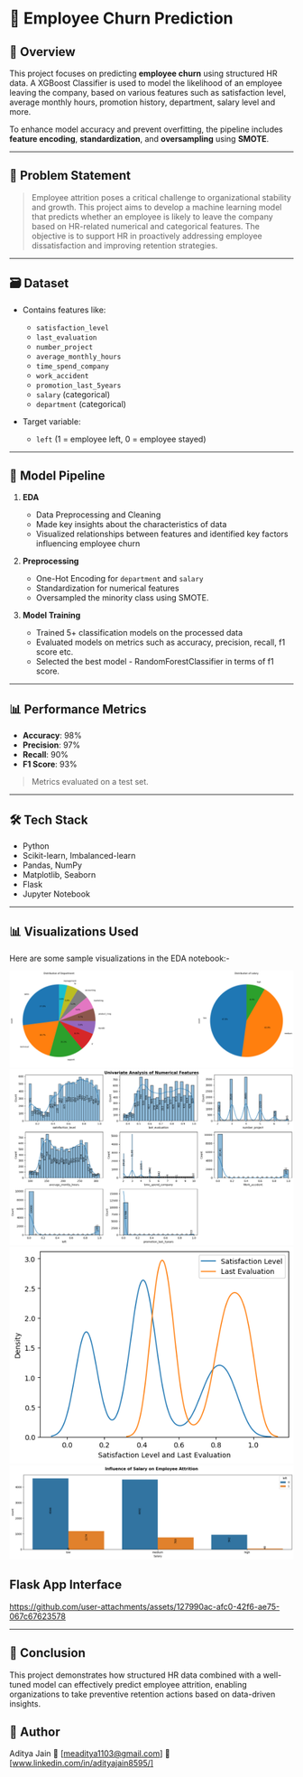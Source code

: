 # 🧠 Employee Churn Prediction

## 📘 Overview

This project focuses on predicting **employee churn** using structured HR data. A XGBoost Classifier is used to model the likelihood of an employee leaving the company, based on various features such as satisfaction level, average monthly hours, promotion history, department, salary level and more.

To enhance model accuracy and prevent overfitting, the pipeline includes **feature encoding**, **standardization**, and **oversampling** using **SMOTE**.

---

## 🎯 Problem Statement

> Employee attrition poses a critical challenge to organizational stability and growth. This project aims to develop a machine learning model that predicts whether an employee is likely to leave the company based on HR-related numerical and categorical features. The objective is to support HR in proactively addressing employee dissatisfaction and improving retention strategies.

---

## 🗃️ Dataset

- Contains features like:
  - `satisfaction_level`
  - `last_evaluation`
  - `number_project`
  - `average_monthly_hours`
  - `time_spend_company`
  - `work_accident`
  - `promotion_last_5years`
  - `salary` (categorical)
  - `department` (categorical)

- Target variable:
  - `left` (1 = employee left, 0 = employee stayed)

---


## 🧪 Model Pipeline

1. **EDA**
   - Data Preprocessing and Cleaning
   - Made key insights about the characteristics of data
   - Visualized relationships between features and identified key factors influencing employee churn 
     
2. **Preprocessing**
   - One-Hot Encoding for `department` and `salary`
   - Standardization for numerical features
   - Oversampled the minority class using SMOTE.

3. **Model Training**
   - Trained 5+ classification models on the processed data
   - Evaluated models on metrics such as accuracy, precision, recall, f1 score etc.
   - Selected the best model - RandomForestClassifier in terms of f1 score.
   
---


## 📊 Performance Metrics

- **Accuracy**: 98%
- **Precision**: 97%
- **Recall**: 90%
- **F1 Score**: 93%

> Metrics evaluated on a test set.

---


## 🛠️ Tech Stack

- Python
- Scikit-learn, Imbalanced-learn
- Pandas, NumPy
- Matplotlib, Seaborn
- Flask
- Jupyter Notebook

---

## 📊 Visualizations Used

Here are some sample visualizations in the EDA notebook:-

![alt text](visuals/image.png)
![alt text](visuals/image-1.png)
![alt text](visuals/image-2.png)
![alt text](visuals/image-3.png)

## Flask App Interface


https://github.com/user-attachments/assets/127990ac-afc0-42f6-ae75-067c67623578


---


## 📌 Conclusion

This project demonstrates how structured HR data combined with a well-tuned model can effectively predict employee attrition, enabling organizations to take preventive retention actions based on data-driven insights.

## 👤 Author
Aditya Jain
📧 [meaditya1103@gmail.com]
🔗 [www.linkedin.com/in/adityajain8595/]
